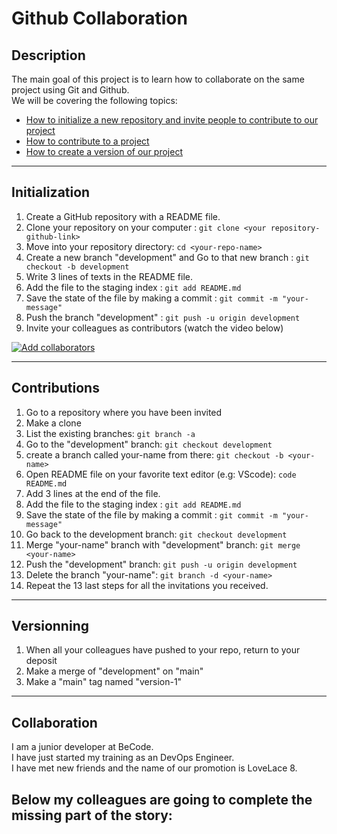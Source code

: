 # Github Collaboration

## Description
The main goal of this project is to learn how to collaborate on the same project
using Git and Github.  
We will be covering the following topics:
- [How to initialize a new repository and invite people to contribute to our project](#initialization)
- [How to contribute to a project](#contributions)
- [How to create a version of our project](#versionning)

---
## Initialization
1. Create a GitHub repository with a README file.
2. Clone your repository on your computer : `git clone <your repository-github-link>`
3. Move into your repository directory: `cd <your-repo-name>`
3. Create a new branch "development" and Go to that new branch : `git checkout -b development`
4. Write 3 lines of texts in the README file.
5. Add the file to the staging index : `git add README.md`
6. Save the state of the file by making a commit : `git commit -m "your-message"`
7. Push the branch "development" : `git push -u origin development`
8. Invite your colleagues as contributors (watch the video below)

[![Add collaborators](https://img.youtube.com/vi/p49LRx3hYI8/0.jpg)](https://www.youtube.com/watch?v=p49LRx3hYI8)

---
## Contributions
1. Go to a repository where you have been invited
2. Make a clone
3. List the existing branches: `git branch -a`
4. Go to the "development" branch: `git checkout development`
5. create a branch called your-name from there: `git checkout -b <your-name>`
6. Open README file on your favorite text editor (e.g: VScode): `code README.md`
7. Add 3 lines at the end of the file.
8. Add the file to the staging index : `git add README.md`
9. Save the state of the file by making a commit : `git commit -m "your-message"`
10. Go back to the development branch: `git checkout development`
11. Merge "your-name" branch with "development" branch: `git merge <your-name>`
12. Push the "development" branch: `git push -u origin development`
13. Delete the branch "your-name": `git branch -d <your-name>`
14. Repeat the 13 last steps for all the invitations you received.

---
## Versionning
1. When all your colleagues have pushed to your repo, return to your deposit
2. Make a merge of "development" on "main"
3. Make a "main" tag named "version-1"
---

## Collaboration

I am a junior developer at BeCode.  
I have just started my training as an DevOps Engineer.  
I have met new friends and the name of our promotion is LoveLace 8.

Below my colleagues are going to complete the missing part of the story:  
---

